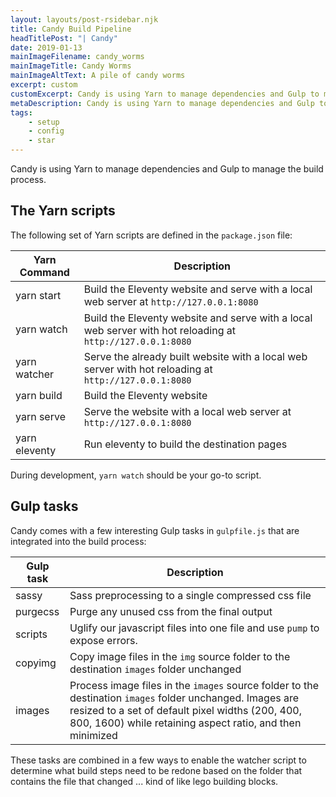 ```yaml
---
layout: layouts/post-rsidebar.njk
title: Candy Build Pipeline
headTitlePost: "| Candy"
date: 2019-01-13
mainImageFilename: candy_worms
mainImageTitle: Candy Worms
mainImageAltText: A pile of candy worms
excerpt: custom
customExcerpt: Candy is using Yarn to manage dependencies and Gulp to manage the build process.
metaDescription: Candy is using Yarn to manage dependencies and Gulp to manage the build process.
tags:
    - setup
    - config
    - star
---
```


Candy is using Yarn to manage dependencies and Gulp to manage the build process.

## The Yarn scripts

The following set of Yarn scripts are defined in the `package.json` file:

| Yarn Command | Description |
| --- | --- |
| yarn start | Build the Eleventy website and serve with a local web server at `http://127.0.0.1:8080` |
| yarn watch | Build the Eleventy website and serve with a local web server with hot reloading at `http://127.0.0.1:8080` |
| yarn watcher | Serve the already built website with a local web server with hot reloading at `http://127.0.0.1:8080` |
| yarn build | Build the Eleventy website |
| yarn serve | Serve the website with a local web server at `http://127.0.0.1:8080` |
| yarn eleventy | Run eleventy to build the destination pages |

During development,  `yarn watch` should be your go-to script.

## Gulp tasks

Candy comes with a few interesting Gulp tasks in `gulpfile.js` that are integrated into the build process:

| Gulp task | Description |
| --- | --- |
| sassy | Sass preprocessing to a single compressed css file  |
| purgecss | Purge any unused css from the final output |
| scripts | Uglify our javascript files into one file and use `pump` to expose errors. |
| copyimg | Copy image files in the `img` source folder to the destination `images` folder unchanged |
| images | Process image files in the `images` source folder to the destination `images` folder unchanged. Images are resized to a set of default pixel widths (200, 400, 800, 1600) while retaining aspect ratio, and then minimized |

These tasks are combined in a few ways to enable the watcher script to determine what build steps need to be redone based on the folder that contains the file that changed ... kind of like lego building blocks.
